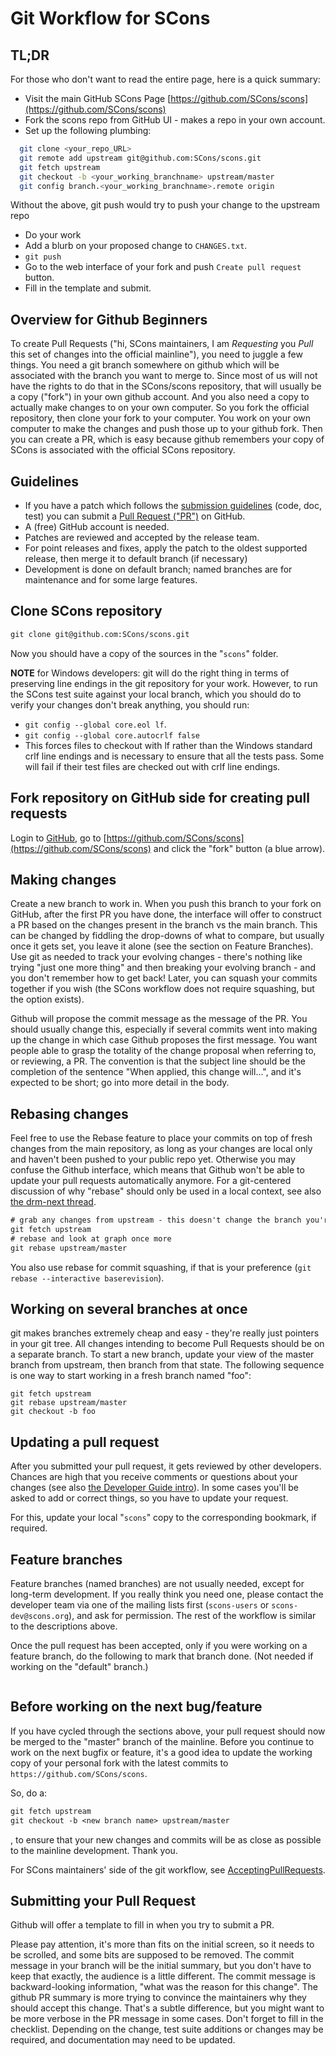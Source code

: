 # Git Workflow for SCons

## TL;DR

For those who don't want to read the entire page, here is a quick summary:

* Visit the main GitHub SCons Page [https://github.com/SCons/scons](https://github.com/SCons/scons)
* Fork the scons repo from GitHub UI - makes a repo in your own account.
* Set up the following plumbing:
```bash
  git clone <your_repo_URL>
  git remote add upstream git@github.com:SCons/scons.git
  git fetch upstream
  git checkout -b <your_working_branchname> upstream/master
  git config branch.<your_working_branchname>.remote origin
```
  Without the above, git push would try to push your change to the upstream repo
* Do your work 
* Add a blurb on your proposed change to `CHANGES.txt`.
* `git push`
* Go to the web interface of your fork and push `Create pull request` button.
* Fill in the template and submit.

## Overview for Github Beginners

To create Pull Requests ("hi, SCons maintainers, I am _Requesting_ you _Pull_ this set of changes into the official mainline"), you need to juggle a few things.  You need a git branch somewhere on github which will be associated with the branch you want to merge to.  Since most of us will not have the rights to do that in the SCons/scons repository, that will usually be a copy ("fork") in your own github account.  And you also need a copy to actually make changes to on your own computer.  So you fork the official repository, then clone your fork to your computer. You work on your own computer to make the changes and push those up to your github fork. Then you can create a PR, which is easy because github remembers your copy of SCons is associated with the official SCons repository.

## Guidelines

* If you have a patch which follows the [submission guidelines](http://www.scons.org/guidelines.html) (code, doc, test) you can submit a [Pull Request ("PR")](https://github.com/SCons/scons/pulls) on GitHub.
* A (free) GitHub account is needed.
* Patches are reviewed and accepted by the release team.
* For point releases and fixes, apply the patch to the oldest supported release, then merge it to default branch (if necessary)
* Development is done on default branch; named branches are for maintenance and for some large features.

## Clone SCons repository

```txt
git clone git@github.com:SCons/scons.git
```
Now you should have a copy of the sources in the "`scons`" folder.

**NOTE** for Windows developers: git will do the right thing in terms of preserving line endings in the git repository for your work. However, to run the SCons test suite against your local branch, which you should do to verify your changes don't break anything, you should run: 
  * `git config --global core.eol lf`. 
  * `git config --global core.autocrlf false`
  * This forces files to checkout with lf rather than the Windows standard crlf line endings and is necessary to ensure that all the tests pass.  Some will fail if their test files are checked out with crlf line endings.


## Fork repository on GitHub side for creating pull requests

Login to [GitHub](https://github.com/), go to [https://github.com/SCons/scons](https://github.com/SCons/scons) and click the "fork" button (a blue arrow).


## Making changes

Create a new branch to work in.  When you push this branch to your fork on GitHub, after the first PR you have done, the interface will offer to construct a PR based on the changes present in the branch vs the main branch. This can be changed by fiddling the drop-downs of what to compare, but usually once it gets set, you leave it alone (see the section on Feature Branches).  Use git as needed to track your evolving changes - there's nothing like trying "just one more thing" and then breaking your evolving branch - and you don't remember how to get back!  Later, you can squash your commits together if you wish (the SCons workflow does not require squashing, but the option exists).  

Github will propose the commit message as the message of the PR.  You should usually change this, especially if several commits went into making up the change in which case Github proposes the first message. You want people able to grasp the totality of the change proposal when referring to, or reviewing, a PR.  The convention is that the subject line should be the completion of the sentence "When applied, this change will...", and it's expected to be short; go into more detail in the body.

## Rebasing changes

Feel free to use the Rebase feature to place your commits on top of fresh changes from the main repository, as long as your changes are local only and haven't been pushed to your public repo yet. Otherwise you may confuse the Github interface, which means that Github won't be able to update your pull requests automatically anymore. For a git-centered discussion of why "rebase" should only be used in a local context, see also [the drm-next thread](http://lwn.net/Articles/328438/).

```txt
# grab any changes from upstream - this doesn't change the branch you're working in
git fetch upstream
# rebase and look at graph once more
git rebase upstream/master
```

You also use rebase for commit squashing, if that is your preference (`git rebase --interactive baserevision`).

## Working on several branches at once

git makes branches extremely cheap and easy - they're really just pointers in your git tree.  All changes intending to become Pull Requests should be on a separate branch. To start a new branch, update your view of the master branch from upstream, then branch from that state. The following sequence is one way to start working in a fresh branch named "foo":

```
git fetch upstream
git rebase upstream/master
git checkout -b foo
```


## Updating a pull request

After you submitted your pull request, it gets reviewed by other developers. Chances are high that you receive comments or questions about your changes (see also [the Developer Guide intro](DeveloperGuide/Introduction)). In some cases you'll be asked to add or correct things, so you have to update your request.

For this, update your local "`scons`" copy to the corresponding bookmark, if required.



## Feature branches

Feature branches (named branches) are not usually needed, except for long-term development. If you really think you need one, please contact the developer team via one of the mailing lists first (`scons-users` or `scons-dev@scons.org`), and ask for permission. The rest of the workflow is similar to the descriptions above.

Once the pull request has been accepted, only if you were working on a feature branch, do the following to mark that branch done.  (Not needed if working on the "default" branch.)


```txt

```

## Before working on the next bug/feature

If you have cycled through the sections above, your pull request should now be merged to the "master" branch of the mainline. Before you continue to work on the next bugfix or feature, it's a good idea to update the working copy of your personal fork with the latest commits to `https://github.com/SCons/scons`.

So, do a:


```txt
git fetch upstream
git checkout -b <new branch name> upstream/master
```
, to ensure that your new changes and commits will be as close as possible to the mainline development. Thank you.

For SCons maintainers' side of the git workflow, see [AcceptingPullRequests](AcceptingPullRequests).

## Submitting your Pull Request

Github will offer a template to fill in when you try to submit a PR. 

Please pay attention, it's more than fits on the initial screen, so it needs to be scrolled, and some bits are supposed to be removed.  The commit message in your branch will be the initial summary, but you don't have to keep that exactly, the audience is a little different.  The commit message is backward-looking information, "what was the reason for this change".  The github PR summary is more trying to convince the maintainers why they should accept this change. That's a subtle difference, but you might want to be more verbose in the PR message in some cases. Don't forget to fill in the checklist. Depending on the change, test suite additions or changes may be required, and documentation may need to be updated. 
